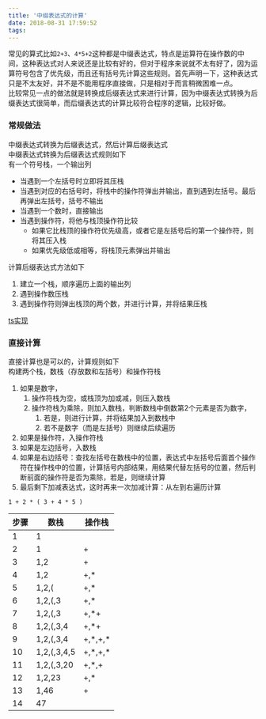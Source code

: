 ```yaml
---
title: '中缀表达式的计算'
date: 2018-08-31 17:59:52
tags:
---
```

常见的算式比如`2+3`、`4*5+2`这种都是中缀表达式，特点是运算符在操作数的中间，这种表达式对人来说还是比较有好的，但对于程序来说就不太有好了，因为运算符号包含了优先级，而且还有括号先计算这些规则。首先声明一下，这种表达式只是不太友好，并不是不能用程序直接做，只是相对于而言稍微困难一点。  
比较常见一点的做法就是转换成后缀表达式来进行计算，因为中缀表达式转换为后缀表达式很简单，而后缀表达式的计算比较符合程序的逻辑，比较好做。  

### 常规做法
中缀表达式转换为后缀表达式，然后计算后缀表达式  
中缀表达式转换为后缀表达式规则如下   
有一个符号栈，一个输出列
- 当遇到一个左括号时立即将其压栈
- 当遇到对应的右括号时，将栈中的操作符弹出并输出，直到遇到左括号。最后再弹出左括号，括号不输出
- 当遇到一个数时，直接输出
- 当遇到操作符，将他与栈顶操作符比较
    - 如果它比栈顶的操作符优先级高，或者它是左括号后的第一个操作符，则将其压入栈
    - 如果优先级低或相等，将栈顶元素弹出并输出

计算后缀表达式方法如下
1. 建立一个栈，顺序遍历上面的输出列
2. 遇到操作数压栈
3. 遇到操作符则弹出栈顶的两个数，并进行计算，并将结果压栈

[ts实现](https://github.com/yidreamc/ts-lib/tree/master/calc)


### 直接计算
直接计算也是可以的，计算规则如下  
构建两个栈，数栈（存放数和左括号）和操作符栈
1. 如果是数字，
    1. 操作符栈为空，或栈顶为加或减，则压入数栈
    2. 操作符栈为乘除，则加入数栈，判断数栈中倒数第2个元素是否为数字，
        1. 若是，则进行计算，并将结果加入到数栈中
        2. 若不是数字（而是左括号）则继续后续遍历
2. 如果是操作符，入操作符栈
3. 如果是左边括号，入数栈
4. 如果是右边括号：查找左括号在数栈中的位置，表达式中左括号后面首个操作符在操作栈中的位置，计算括号内部结果，用结果代替左括号的位置，然后判断前面的操作符是否为乘除，若是，则继续计算
5. 最后剩下加减表达式，这时再来一次加减计算：从左到右遍历计算

`1 + 2 * ( 3 + 4 * 5 )`

步骤 | 数栈 | 操作栈
---|---|---
1|1|
2|1|+
3|1,2|+
4|1,2|+,*
5|1,2,(|+,*
6|1,2,(,3|+,*
7|1,2,(,3|+,*+
8|1,2,(,3,4|+,*+
9|1,2,(,3,4|+,\*,+,\*
10|1,2,(,3,4,5|+,\*,+,\*
11|1,2,(,3,20|+,\*,+
12|1,2,23|+,\*
13|1,46|+
14|47|
